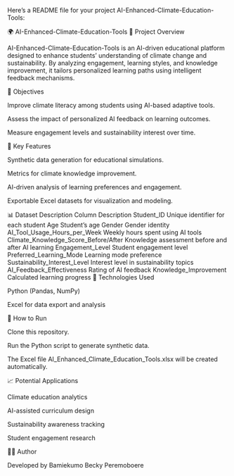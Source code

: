 Here’s a README file for your project AI-Enhanced-Climate-Education-Tools:

🌍 AI-Enhanced-Climate-Education-Tools
📘 Project Overview

AI-Enhanced-Climate-Education-Tools is an AI-driven educational platform designed to enhance students’ understanding of climate change and sustainability. By analyzing engagement, learning styles, and knowledge improvement, it tailors personalized learning paths using intelligent feedback mechanisms.

🎯 Objectives

Improve climate literacy among students using AI-based adaptive tools.

Assess the impact of personalized AI feedback on learning outcomes.

Measure engagement levels and sustainability interest over time.

🧠 Key Features

Synthetic data generation for educational simulations.

Metrics for climate knowledge improvement.

AI-driven analysis of learning preferences and engagement.

Exportable Excel datasets for visualization and modeling.

📊 Dataset Description
Column	Description
Student_ID	Unique identifier for each student
Age	Student’s age
Gender	Gender identity
AI_Tool_Usage_Hours_per_Week	Weekly hours spent using AI tools
Climate_Knowledge_Score_Before/After	Knowledge assessment before and after AI learning
Engagement_Level	Student engagement level
Preferred_Learning_Mode	Learning mode preference
Sustainability_Interest_Level	Interest level in sustainability topics
AI_Feedback_Effectiveness	Rating of AI feedback
Knowledge_Improvement	Calculated learning progress
🧩 Technologies Used

Python (Pandas, NumPy)

Excel for data export and analysis

🚀 How to Run

Clone this repository.

Run the Python script to generate synthetic data.

The Excel file AI_Enhanced_Climate_Education_Tools.xlsx will be created automatically.

📈 Potential Applications

Climate education analytics

AI-assisted curriculum design

Sustainability awareness tracking

Student engagement research

👩‍💻 Author

Developed by Bamiekumo Becky Peremoboere
